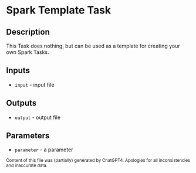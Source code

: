 # Spark Template Task
## Description
This Task does nothing, but can be used as a template for creating your own Spark Tasks.

## Inputs
- `input` - input file

## Outputs
- `output` - output file

## Parameters
- `parameter` - a parameter

<sub>Content of this file was (partially) generated by ChatGPT4. Apologies for all inconsistencies and inaccurate data.</sub>